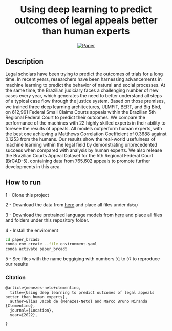 <div align="center">    
 
# Using deep learning to predict outcomes of legal appeals better than human experts     

[![Paper](http://img.shields.io/badge/paper-XXXXX.11111.2222-3333.svg)](https://github.com/eliasjacob/paper_brcad5)


</div>
 
## Description   
Legal scholars have been trying to predict the outcomes of trials for a long time. In recent years, researchers have been harnessing advancements in machine learning to predict the behavior of natural and social processes. At the same time, the Brazilian judiciary faces a challenging number of new cases every year, which generates the need to better understand all steps of a typical case flow through the justice system. Based on those premises, we trained three deep learning architectures, ULMFiT, BERT, and Big Bird, on 612,961 Federal Small Claims Courts appeals within the Brazilian 5th Regional Federal Court to predict their outcomes. We compare the performance of the machines with 22 highly skilled experts in their ability to foresee the results of appeals. All models outperform human experts, with the best one achieving a Matthews Correlation Coefficient of 0.3688 against 0.1253 from the humans. Our results show the real-world usefulness of machine learning within the legal field by demonstrating unprecedented success when compared with analysis by human experts. We also release the Brazilian Courts Appeal Dataset for the 5th Regional Federal Court (BrCAD-5), containing data from 765,602 appeals to promote further developments in this area.

## How to run   
1 - Clone this project

2 - Download the data from [here](https://www.kaggle.com/eliasjacob/brcad5) and place all files under `data/`

3 - Download the pretrained language models from [here](https://jacob.al/paper_brcad5) and place all files and folders under this repository folder.

4 - Install the enviroment
```bash
cd paper_brcad5
conda env create --file environment.yaml
conda activate paper_brcad5
```

5 - See files with the name beggiging with numbers `01` to `07` to reproduce our results 

### Citation   
```
@article{menezes-neto+clementino,
  title={Using deep learning to predict outcomes of legal appeals better than human experts},
  author=Elias Jacob de {Menezes-Neto} and Marco Bruno Miranda {Clementino},
  journal={Location},
  year={2022},
  
}
```   
